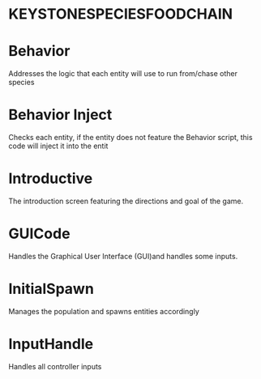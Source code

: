 # KEYSTONESPECIESFOODCHAIN
# Behavior
Addresses the logic that each entity will use to run from/chase other species

# Behavior Inject
Checks each entity, if the entity does not feature the Behavior script, this code will inject it into the entit

# Introductive
The introduction screen featuring the directions and goal of the game.

# GUICode
Handles the Graphical User Interface (GUI)and handles some inputs.

# InitialSpawn
Manages the population and spawns entities accordingly

# InputHandle
Handles all controller inputs
